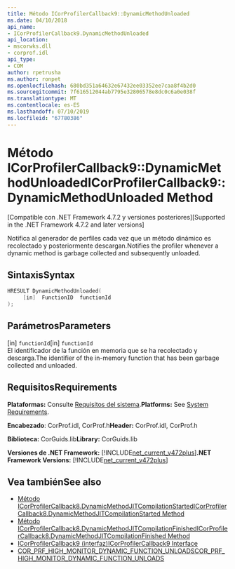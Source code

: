 ```yaml
---
title: Método ICorProfilerCallback9::DynamicMethodUnloaded
ms.date: 04/10/2018
api_name:
- ICorProfilerCallback9.DynamicMethodUnloaded
api_location:
- mscorwks.dll
- corprof.idl
api_type:
- COM
author: rpetrusha
ms.author: ronpet
ms.openlocfilehash: 680bd351a64632e67432ee03352ee7caa8f4b2d0
ms.sourcegitcommit: 7f616512044ab7795e32806578e8dc0c6a0e038f
ms.translationtype: MT
ms.contentlocale: es-ES
ms.lasthandoff: 07/10/2019
ms.locfileid: "67780386"
---
```

# <a name="icorprofilercallback9dynamicmethodunloaded-method"></a><span data-ttu-id="33236-102">Método ICorProfilerCallback9::DynamicMethodUnloaded</span><span class="sxs-lookup"><span data-stu-id="33236-102">ICorProfilerCallback9::DynamicMethodUnloaded Method</span></span>
<span data-ttu-id="33236-103">[Compatible con .NET Framework 4.7.2 y versiones posteriores]</span><span class="sxs-lookup"><span data-stu-id="33236-103">[Supported in the .NET Framework 4.7.2 and later versions]</span></span>  
  
<span data-ttu-id="33236-104">Notifica al generador de perfiles cada vez que un método dinámico es recolectado y posteriormente descargan.</span><span class="sxs-lookup"><span data-stu-id="33236-104">Notifies the profiler whenever a dynamic method is garbage collected and subsequently unloaded.</span></span>  
  
## <a name="syntax"></a><span data-ttu-id="33236-105">Sintaxis</span><span class="sxs-lookup"><span data-stu-id="33236-105">Syntax</span></span>  
  
```cpp  
HRESULT DynamicMethodUnloaded(  
     [in]  FunctionID  functionId
);  
```  
  
## <a name="parameters"></a><span data-ttu-id="33236-106">Parámetros</span><span class="sxs-lookup"><span data-stu-id="33236-106">Parameters</span></span>  
<span data-ttu-id="33236-107">[in] `functionId`</span><span class="sxs-lookup"><span data-stu-id="33236-107">[in] `functionId`</span></span>  
<span data-ttu-id="33236-108">El identificador de la función en memoria que se ha recolectado y descarga.</span><span class="sxs-lookup"><span data-stu-id="33236-108">The identifier of the in-memory function that has been garbage collected and unloaded.</span></span>   

## <a name="requirements"></a><span data-ttu-id="33236-109">Requisitos</span><span class="sxs-lookup"><span data-stu-id="33236-109">Requirements</span></span>  
 <span data-ttu-id="33236-110">**Plataformas:** Consulte [Requisitos del sistema](../../../../docs/framework/get-started/system-requirements.md).</span><span class="sxs-lookup"><span data-stu-id="33236-110">**Platforms:** See [System Requirements](../../../../docs/framework/get-started/system-requirements.md).</span></span>  
  
 <span data-ttu-id="33236-111">**Encabezado**: CorProf.idl, CorProf.h</span><span class="sxs-lookup"><span data-stu-id="33236-111">**Header:** CorProf.idl, CorProf.h</span></span>  
  
 <span data-ttu-id="33236-112">**Biblioteca:** CorGuids.lib</span><span class="sxs-lookup"><span data-stu-id="33236-112">**Library:** CorGuids.lib</span></span>  
  
 <span data-ttu-id="33236-113">**Versiones de .NET Framework:** [!INCLUDE[net_current_v472plus](../../../../includes/net-current-v472plus.md)]</span><span class="sxs-lookup"><span data-stu-id="33236-113">**.NET Framework Versions:** [!INCLUDE[net_current_v472plus](../../../../includes/net-current-v472plus.md)]</span></span>  
  
## <a name="see-also"></a><span data-ttu-id="33236-114">Vea también</span><span class="sxs-lookup"><span data-stu-id="33236-114">See also</span></span>

- [<span data-ttu-id="33236-115">Método ICorProfilerCallback8.DynamicMethodJITCompilationStarted</span><span class="sxs-lookup"><span data-stu-id="33236-115">ICorProfilerCallback8.DynamicMethodJITCompilationStarted Method</span></span>](icorprofilercallback8-dynamicmethodjitcompilationstarted-method.md)
- [<span data-ttu-id="33236-116">Método ICorProfilerCallback8.DynamicMethodJITCompilationFinished</span><span class="sxs-lookup"><span data-stu-id="33236-116">ICorProfilerCallback8.DynamicMethodJITCompilationFinished Method</span></span>](icorprofilercallback8-dynamicmethodjitcompilationfinished-method.md)
- [<span data-ttu-id="33236-117">ICorProfilerCallback9 (interfaz)</span><span class="sxs-lookup"><span data-stu-id="33236-117">ICorProfilerCallback9 Interface</span></span>](icorprofilercallback9-interface.md)
- [<span data-ttu-id="33236-118">COR_PRF_HIGH_MONITOR_DYNAMIC_FUNCTION_UNLOADS</span><span class="sxs-lookup"><span data-stu-id="33236-118">COR_PRF_HIGH_MONITOR_DYNAMIC_FUNCTION_UNLOADS</span></span>](cor-prf-high-monitor-enumeration.md)
